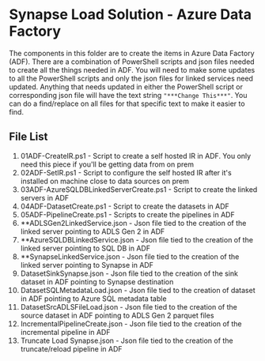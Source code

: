  # Synapse Load Solution - Azure Data Factory
The components in this folder are to create the items in Azure Data Factory (ADF).  There are a combination of PowerShell scripts and json files needed to create all the things needed in ADF.  You will need to make some updates to all the PowerShell scripts and only the json files for linked services need updated.  Anything that needs updated in either the PowerShell script or corresponding json file will have the text string `"***Change This***"`.  You can do a find/replace on all files for that specific text to make it easier to find.  
	

## File List 
1. 01ADF-CreateIR.ps1 - Script to create a self hosted IR in ADF.  You only need this piece if you'll be getting data from on prem
2. 02ADF-SetIR.ps1 - Script to configure the self hosted IR after it's installed on machine close to data sources on prem 
3. 03ADF-AzureSQLDBLinkedServerCreate.ps1 - Script to create the linked servers in ADF 
4. 04ADF-DatasetCreate.ps1 - Script to create the datasets in ADF 
5. 05ADF-PipelineCreate.ps1 - Scripts to create the pipelines in ADF 
6. **ADLSGen2LinkedService.json - Json file tied to the creation of the linked server pointing to ADLS Gen 2 in ADF
7. **AzureSQLDBLinkedService.json - Json file tied to the creation of the linked server pointing to SQL DB in ADF
8. **SynapseLinkedService.json - Json file tied to the creation of the linked server pointing to Synapse in ADF
9. DatasetSinkSynapse.json - Json file tied to the creation of the sink dataset in ADF pointing to Synapse destination
10. DatasetSQLMetadataLoad.json - Json file tied to the creation of dataset in ADF pointing to Azure SQL metadata table 
11. DatasetSrcADLSFileLoad.json - Json file tied to the creation of the source dataset in ADF pointing to ADLS Gen 2 parquet files
12. IncrementalPipelineCreate.json - Json file tied to the creation of the incremental pipeline in ADF 
13. Truncate Load Synapse.json - Json file tied to the creation of the truncate/reload pipeline in ADF 
	

